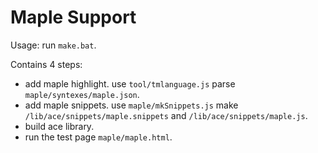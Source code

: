 # Maple Support
Usage: run `make.bat`.

Contains 4 steps:
+ add maple highlight. use `tool/tmlanguage.js` parse `maple/syntexes/maple.json`.
+ add maple snippets. use `maple/mkSnippets.js` make `/lib/ace/snippets/maple.snippets` and `/lib/ace/snippets/maple.js`.
+ build ace library.
+ run the test page `maple/maple.html`.